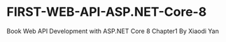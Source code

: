 # FIRST-WEB-API-ASP.NET-Core-8

Book
Web API Development with ASP.NET Core 8 
Chapter1
By Xiaodi Yan